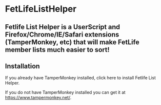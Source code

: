 # FetLifeListHelper
Fetlife List Helper is a UserScript and Firefox/Chrome/IE/Safari extensions (TamperMonkey, etc) that will make FetLife member lists much easier to sort!
---
## Installation
If you already have TamperMonkey installed, click here to install Fetlife List Helper.

If you do not have TamperMonkey installed you can get it at https://www.tampermonkey.net/.
